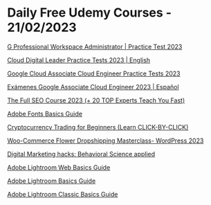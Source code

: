 # Daily Free Udemy Courses - 21/02/2023

[G Professional Workspace Administrator | Practice Test 2023](https://www.udemy.com/course/google-professional-workspace-administrator-practice-tests/?couponCode=FEB-23-2)
[Cloud Digital Leader Practice Tests 2023 | English](https://www.udemy.com/course/cloud-digital-leader-test-exams/?couponCode=FEB-23-2)
[Google Cloud Associate Cloud Engineer Practice Tests 2023](https://www.udemy.com/course/cloud-associate-cloud-engineer-practice-tests/?couponCode=FEB-23-2)
[Exámenes Google Associate Cloud Engineer 2023 | Español](https://www.udemy.com/course/examenes-google-associate-cloud-engineer/?couponCode=FEB-23-2)
[The Full SEO Course 2023 (+ 20 TOP Experts Teach You Fast)](https://www.udemy.com/course/seo-course-with-top-experts/?couponCode=THE-BEST-SEO-COURSE)
[Adobe Fonts Basics Guide](https://www.udemy.com/course/learn-adobe-fonts/?couponCode=FREE223G1S3)
[Cryptocurrency Trading for Beginners (Learn CLICK-BY-CLICK)](https://www.udemy.com/course/cryptocurrency-trading-course-for-beginners/?couponCode=668DAE27C98EAD627FC3)
[Woo-Commerce Flower Dropshipping Masterclass- WordPress 2023](https://www.udemy.com/course/sell-flowers-online-2022-dropshipping-for-passive-income-course/?couponCode=5E0E2589E126915F5D1E)
[Digital Marketing hacks: Behavioral Science applied](https://www.udemy.com/course/boost-digital-marketing-effectiveness-via-behavioral-science/?couponCode=F22868FD84F4261AED1C)
[Adobe Lightroom Web Basics Guide](https://www.udemy.com/course/learn-lightroom-web/?couponCode=FREE223G2S3)
[Adobe Lightroom Basics Guide](https://www.udemy.com/course/learn-basic-lightroom/?couponCode=FREE223G2S3)
[Adobe Lightroom Classic Basics Guide](https://www.udemy.com/course/learn-lightroom-classic/?couponCode=FREE223G2S3)
